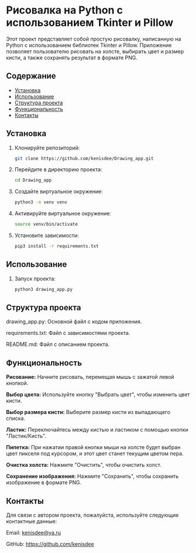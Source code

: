 # Рисовалка на Python с использованием Tkinter и Pillow

Этот проект представляет собой простую рисовалку, написанную на Python с использованием библиотек Tkinter и Pillow. Приложение позволяет пользователю рисовать на холсте, выбирать цвет и размер кисти, а также сохранять результат в формате PNG.

## Содержание

- [Установка](#установка)
- [Использование](#использование)
- [Структура проекта](#структура-проекта)
- [Функциональность](#функциональность)
- [Контакты](#контакты)

## Установка

1. Клонируйте репозиторий:

   ```bash
   git clone https://github.com/kenisdee/Drawing_app.git

2. Перейдите в директорию проекта:

   ```bash
   cd Drawing_app

3. Создайте виртуальное окружение:

   ```bash
   python3 -m venv venv

4. Активируйте виртуальное окружение:

   ```bash
   source venv/bin/activate

5. Установите зависимости:

   ```bash
   pip3 install -r requirements.txt

## Использование

1. Запуск проекта:

   ```bash
   python3 drawing_app.py

## Структура проекта

drawing_app.py: Основной файл с кодом приложения.

requirements.txt: Файл с зависимостями проекта.

README.md: Файл с описанием проекта.

## Функциональность

**Рисование:** Начните рисовать, перемещая мышь с зажатой левой кнопкой.

**Выбор цвета:** Используйте кнопку "Выбрать цвет", чтобы изменить цвет кисти.

**Выбор размера кисти:** Выберите размер кисти из выпадающего списка.

**Ластик:** Переключайтесь между кистью и ластиком с помощью кнопки "Ластик/Кисть".

**Пипетка:** При нажатии правой кнопки мыши на холсте будет выбран цвет пикселя под курсором, и этот цвет станет текущим цветом пера.

**Очистка холста:** Нажмите "Очистить", чтобы очистить холст.

**Сохранение изображения:** Нажмите "Сохранить", чтобы сохранить изображение в формате PNG.

## Контакты

Для связи с автором проекта, пожалуйста, используйте следующие контактные данные:

Email: kenisdee@ya.ru

GitHub: https://github.com/kenisdee